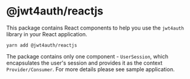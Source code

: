 # @jwt4auth/reactjs

This package contains React components to help you use the `jwt4auth` library 
in your React application.

    yarn add @jwt4auth/reactjs

The package contains only one component - `UserSession`, which encapsulates 
the user's session and provides it as the context `Provider/Consumer`. 
For more details please see sample application.
